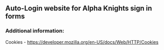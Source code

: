 ## Auto-Login website for Alpha Knights sign in forms
### Additional information:
Cookies - https://developer.mozilla.org/en-US/docs/Web/HTTP/Cookies
